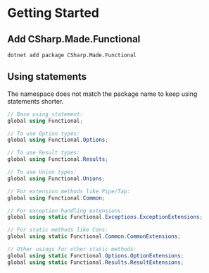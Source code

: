 # Getting Started

## Add CSharp.Made.Functional

```title="Command Line"
dotnet add package CSharp.Made.Functional
```

## Using statements

The namespace does not match the package name to keep using statements shorter.

```cs title="Usings.cs"
// Base using statement:
global using Functional;

// To use Option types:
global using Functional.Options;

// To use Result types:
global using Functional.Results;

// To use Union types:
global using Functional.Unions;

// For extension methods like Pipe/Tap:
global using Functional.Common;

// For exception handling extensions:
global using static Functional.Exceptions.ExceptionExtensions;

// For static methods like Cons:
global using static Functional.Common.CommonExtensions;

// Other usings for other static methods:
global using static Functional.Options.OptionExtensions;
global using static Functional.Results.ResultExtensions;
```